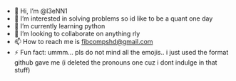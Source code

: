- 👋 Hi, I’m @l3eNN1
- 👀 I’m interested in solving problems so id like to be a quant one day
- 🌱 I’m currently learning python
- 💞️ I’m looking to collaborate on anything rly
- 📫 How to reach me is fibcompshd@gmail.com
- ⚡ Fun fact: ummm...
pls do not mind all the emojis.. i just used the format github gave me (i deleted the pronouns one cuz i dont indulge in that stuff)
<!---
l3eNN1/l3eNN1 is a ✨ special ✨ repository because its `README.md` (this file) appears on your GitHub profile.
You can click the Preview link to take a look at your changes.
--->
